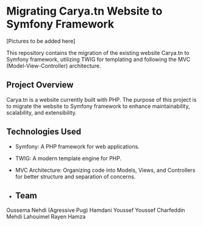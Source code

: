 # Migrating Carya.tn Website to Symfony Framework
[Pictures to be added here]

This repository contains the migration of the existing website Carya.tn to Symfony framework, utilizing TWIG for templating and following the MVC (Model-View-Controller) architecture.

## Project Overview

Carya.tn is a website currently built with PHP. The purpose of this project is to migrate the website to Symfony framework to enhance maintainability, scalability, and extensibility.

## Technologies Used

- Symfony: A PHP framework for web applications.
- TWIG: A modern template engine for PHP.
- MVC Architecture: Organizing code into Models, Views, and Controllers for better structure and separation of concerns.

- ## Team

Oussema Nehdi (Agressive Pug)
Hamdani Youssef
Youssef Charfeddin
Mehdi Lahouimel
Rayen Hamza
